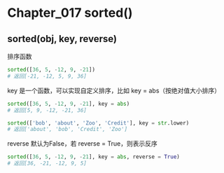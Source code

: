# Chapter_017   sorted()

## sorted(obj, key, reverse)

排序函数

```python
sorted([36, 5, -12, 9, -21])
# 返回[-21, -12, 5, 9, 36]
```

key 是一个函数，可以实现自定义排序，比如 key = abs（按绝对值大小排序）

```python
sorted([36, 5, -12, 9, -21], key = abs)
# 返回[5, 9, -12, -21, 36]

sorted(['bob', 'about', 'Zoo', 'Credit'], key = str.lower)
# 返回['about', 'bob', 'Credit', 'Zoo']
```


reverse 默认为False，若 reverse = True，则表示反序
```python
sorted([36, 5, -12, 9, -21], key = abs, reverse = True)
# 返回[36, -21, -12, 9, 5]
```
